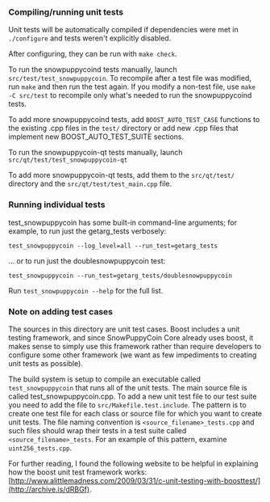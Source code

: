 ### Compiling/running unit tests

Unit tests will be automatically compiled if dependencies were met in `./configure`
and tests weren't explicitly disabled.

After configuring, they can be run with `make check`.

To run the snowpuppycoind tests manually, launch `src/test/test_snowpuppycoin`. To recompile
after a test file was modified, run `make` and then run the test again. If you
modify a non-test file, use `make -C src/test` to recompile only what's needed
to run the snowpuppycoind tests.

To add more snowpuppycoind tests, add `BOOST_AUTO_TEST_CASE` functions to the existing
.cpp files in the `test/` directory or add new .cpp files that
implement new BOOST_AUTO_TEST_SUITE sections.

To run the snowpuppycoin-qt tests manually, launch `src/qt/test/test_snowpuppycoin-qt`

To add more snowpuppycoin-qt tests, add them to the `src/qt/test/` directory and
the `src/qt/test/test_main.cpp` file.

### Running individual tests

test_snowpuppycoin has some built-in command-line arguments; for
example, to run just the getarg_tests verbosely:

    test_snowpuppycoin --log_level=all --run_test=getarg_tests

... or to run just the doublesnowpuppycoin test:

    test_snowpuppycoin --run_test=getarg_tests/doublesnowpuppycoin

Run `test_snowpuppycoin --help` for the full list.

### Note on adding test cases

The sources in this directory are unit test cases.  Boost includes a
unit testing framework, and since SnowPuppyCoin Core already uses boost, it makes
sense to simply use this framework rather than require developers to
configure some other framework (we want as few impediments to creating
unit tests as possible).

The build system is setup to compile an executable called `test_snowpuppycoin`
that runs all of the unit tests.  The main source file is called
test_snowpuppycoin.cpp. To add a new unit test file to our test suite you need
to add the file to `src/Makefile.test.include`. The pattern is to create
one test file for each class or source file for which you want to create
unit tests.  The file naming convention is `<source_filename>_tests.cpp`
and such files should wrap their tests in a test suite
called `<source_filename>_tests`. For an example of this pattern,
examine `uint256_tests.cpp`.

For further reading, I found the following website to be helpful in
explaining how the boost unit test framework works:
[http://www.alittlemadness.com/2009/03/31/c-unit-testing-with-boosttest/](http://archive.is/dRBGf).
